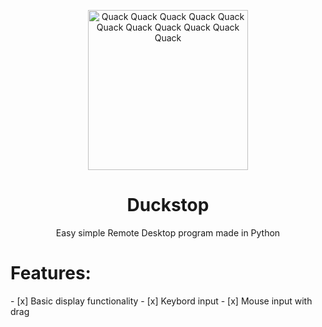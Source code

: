 <p align="center">
  <img src="https://raw.githubusercontent.com/aarongamingdev/duckstop/refs/heads/main/logo.png" alt="Quack Quack Quack Quack Quack Quack Quack Quack Quack Quack Quack " width="256" height="256">
</p>
<h1 align="center">Duckstop</h1>
<p align="center">Easy simple Remote Desktop program made in Python</p>

<h1>Features:</h1>
- [x] Basic display functionality
- [x] Keybord input
- [x] Mouse input with drag

